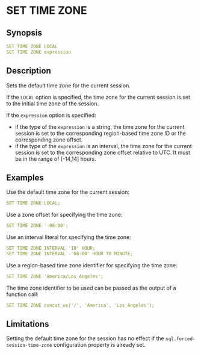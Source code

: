 # SET TIME ZONE

## Synopsis

```yaml
SET TIME ZONE LOCAL
SET TIME ZONE expression
```

## Description

Sets the default time zone for the current session.

If the `LOCAL` option is specified, the time zone for the current session is set to the initial time zone of the session.

If the `expression` option is specified:

- if the type of the `expression` is a string, the time zone for the current session is set to the corresponding region-based time zone ID or the corresponding zone offset.
- if the type of the `expression` is an interval, the time zone for the current session is set to the corresponding zone offset relative to UTC. It must be in the range of [-14,14] hours.

## Examples

Use the default time zone for the current session:

```yaml
SET TIME ZONE LOCAL;
```

Use a zone offset for specifying the time zone:

```yaml
SET TIME ZONE '-08:00';
```

Use an interval literal for specifying the time zone:

```yaml
SET TIME ZONE INTERVAL '10' HOUR;
SET TIME ZONE INTERVAL -'08:00' HOUR TO MINUTE;
```

Use a region-based time zone identifier for specifying the time zone:

```yaml
SET TIME ZONE 'America/Los_Angeles';
```

The time zone identifier to be used can be passed as the output of a function call:

```yaml
SET TIME ZONE concat_ws('/', 'America', 'Los_Angeles');
```

## Limitations

Setting the default time zone for the session has no effect if the `sql.forced-session-time-zone` configuration property is already set.

<!-- ## See also

- **`[current_timezone()](https://trino.io/docs/current/functions/datetime.html#current_timezone)`**-->